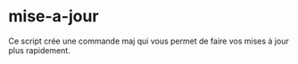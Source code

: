 # mise-a-jour
Ce script crée une commande maj qui vous permet de faire vos mises à jour plus rapidement.
